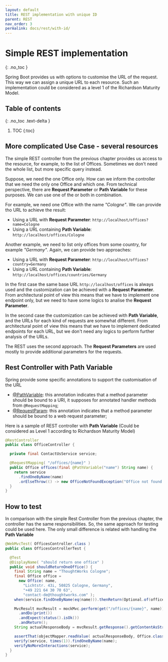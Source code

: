```yaml
---
layout: default
title: REST implementation with unique ID
parent: REST
nav_order: 3
permalink: docs/rest/with-id/
---
```


# Simple REST implementation
{: .no_toc }

Spring Boot provides us with options to customise the URL of the request. This way we can assign a unique URL to each resource. Such an implementation could be considered as a level 1 of the Richardson Maturity Model.

## Table of contents
{: .no_toc .text-delta }

1. TOC
{:toc}

## More complicated Use Case - several resources

The simple REST controller from the previous chapter provides us access to the resource, for example, to the list of Offices. Sometimes we don't need the whole list, but more specific query instead.

Suppose, we need the one Office only. How can we inform the controller that we need the only one Office and which one. From technical perspective, there are __Request Parameter__ or __Path Variable__ for these purposes. We can use one of the or both in combination.

For example, we need one Office with the name *"Cologne"*. We can provide tho URL to achieve the result:
  * Using a URL with __Request Parameter__: ``` http://localhost/offices?name=Cologne ```
  * Using a URL containing __Path Variable__: ``` http://localhost/offices/Cologne ```

Another example, we need to list only offices from some country, for example *"Germany"*. Again, we can provide two approaches:
* Using a URL with __Request Parameter__: ``` http://localhost/offices?country=Germany ```
* Using a URL containing __Path Variable__: ``` http://localhost/offices/countries/Germany ```

In the first case the same base URL ```http://localhost/offices``` is always used and the customization can be achieved with a __Request Parameter__. From architectural point of view this means that we have to implement one endpoint only, but we need to have some logics to analise the __Request Parameter__.

In the second case the customization can be achieved with __Path Variable__, and the URLs for each kind of requests are somewhat different. From architectural point of view this means that we have to implement dedicated endpoints for each URL, but we don't need any logics to perform further analysis of the URLs.

The REST uses the second approach. The __Request Parameters__ are used mostly to provide additional parameters for the requests.


## Rest Controller with Path Variable

Spring provide some specific annotations to support the customisation of the URL
* [@PathVariable](https://docs.spring.io/spring/docs/current/javadoc-api/org/springframework/web/bind/annotation/PathVariable.html): this annotation indicates that a method parameter should be bound to a URI, it supposes for annotated handler methods from ``` @RequestMapping ```;
* [@RequestParam](https://docs.spring.io/spring/docs/current/javadoc-api/org/springframework/web/bind/annotation/RequestParam.html): this annotation indicates that a method parameter should be bound to a web request parameter;

Here is a sample of REST controller with __Path Variable__ (Could be considered as Level 1 according to Richardson Maturity Model)

```Java
@RestController
public class OfficeController {

  private final ContactUsService service;

  @RequestMapping( "/offices/{name}" )
  public Office offices(final @PathVariable("name") String name) {
    return service
      .findOneByName(name)
      .orElseThrow(() -> new OfficeNotFoundException("Office not found with name " + name));
  }
}
```

## How to test

In comparison with the simple Rest Controller from the previous chapter, the controller has the same responsibilities. So, the same approach for testing could be used here. The only small difference is related with handling the __Path Variable__

```Java
@WebMvcTest( OfficesController.class )
public class OfficesControllerTest {

  @Test
  @DisplayName( "should return one office" )
  public void shouldReturnOneOffice() {
    final String name = "ThoughtWorks Cologne";
    final Office office =
      new Office( name,
        "Lichtstr. 43i, 50825 Cologne, Germany",
        "+49 221 64 30 70 63",
        "contact-de@thoughtworks.com" );
    when(service.findOneByName(eq(name))).thenReturn(Optional.of(office));

    MvcResult mvcResult = mockMvc.perform(get("/offices/{name}", name))
      .andDo(print())
      .andExpect(status().isOk())
      .andReturn();
    String actualResponseBody = mvcResult.getResponse().getContentAsString();

    assertThat(objectMapper.readValue( actualResponseBody, Office.class )).isEqualTo(office);
    verify(service, times(1)).findOneByName(name);
    verifyNoMoreInteractions(service);
  }
}
```
